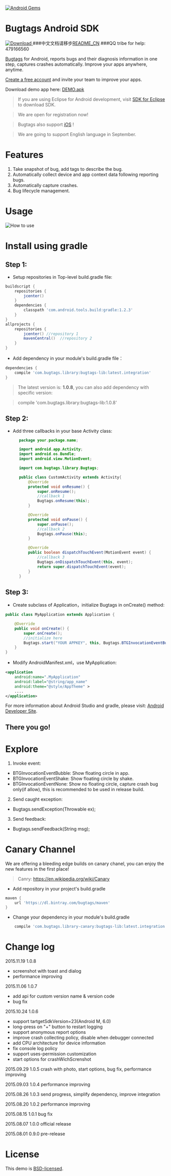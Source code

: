 [![Android Gems](http://www.android-gems.com/badge/bugtags/Bugtags-Android.svg?branch=master)](http://www.android-gems.com/lib/bugtags/Bugtags-Android)

Bugtags Android SDK
===================
[ ![Download](https://api.bintray.com/packages/bugtags/maven/bugtags-lib/images/download.svg) ](https://bintray.com/bugtags/maven/bugtags-lib/_latestVersion)
###中文文档请移步[README_CN](README_CN.md)
###QQ tribe for help: 479166560

[Bugtags] for Android, reports bugs and their diagnosis information in one step, captures crashes automatically. Improve your apps anywhere, anytime.

[Create a free account](http://bugtags.com/) and invite your team to improve your apps.

Download demo app here: [DEMO.apk](screenshot/demo.apk)

> If you are using Eclipse for Android development, visit [SDK for Eclipse] to download SDK.

> We are open for registration now!

> Bugtags also support [iOS](https://github.com/bugtags/Bugtags-iOS) !


> We are going to support English language in September.

# Features
1. Take snapshot of bug, add tags to describe the bug.
2. Automatically collect device and app context data following reporting bugs.
3. Automatically capture crashes.
4. Bug lifecycle management.

# Usage
![How to use](screenshot/usage.gif)

# Install using gradle

## Step 1:
* Setup repositories in Top-level build.gradle file:

```gradle
buildscript {
    repositories {
        jcenter()
    }
    dependencies {
        classpath 'com.android.tools.build:gradle:1.2.3'
    }
}
allprojects {
    repositories {
        jcenter() //repository 1
        mavenCentral()  //repository 2
    }
}
```
* Add dependency in your module's build.gradle file：

```gradle
dependencies {
    compile 'com.bugtags.library:bugtags-lib:latest.integration'
}
```
> The latest version is: **1.0.8**, you can also add dependency with specific version:

> compile 'com.bugtags.library:bugtags-lib:1.0.8'


## Step 2:
* Add three callbacks in your base Activity class:
```java
      package your.package.name;

      import android.app.Activity;
      import android.os.Bundle;
      import android.view.MotionEvent;

      import com.bugtags.library.Bugtags;

      public class CustomActivity extends Activity{
          @Override
          protected void onResume() {
              super.onResume();
              //callback 1
              Bugtags.onResume(this);
          }

          @Override
          protected void onPause() {
              super.onPause();
              //callback 2
              Bugtags.onPause(this);
          }

          @Override
          public boolean dispatchTouchEvent(MotionEvent event) {
              //callback 3
              Bugtags.onDispatchTouchEvent(this, event);
              return super.dispatchTouchEvent(event);
          }
      }
```

## Step 3:
* Create subclass of Application，initialize Bugtags in onCreate() method:
```java
public class MyApplication extends Application {

    @Override
    public void onCreate() {
        super.onCreate();
        //initialize here
        Bugtags.start("YOUR APPKEY", this, Bugtags.BTGInvocationEventBubble);
    }
}
```
* Modify AndroidManifest.xml，use MyApplication:
```xml
<application
    android:name=".MyApplication"
    android:label="@string/app_name"
    android:theme="@style/AppTheme" >
    ....
</application>
```

  For more information about Android Studio and gradle, please visit: [Android Developer Site].

## There you go!

# Explore
1. Invoke event:
  * BTGInvocationEventBubble: Show floating circle in app.
  * BTGInvocationEventShake: Show floating circle by shake.
  * BTGInvocationEventNone: Show no floating circle, capture crash bug only(if allow), this is recommended to be used in release build.
2. Send caught exception:
  * Bugtags.sendException(Throwable ex);
3. Send feedback:
  * Bugtags.sendFeedback(String msg);

# Canary Channel
We are offering a bleeding edge builds on canary chanel, you can enjoy the new features in the first place!

> Canry: https://en.wikipedia.org/wiki/Canary

* Add repository in your project's build.gradle
```gradle
maven {
    url 'https://dl.bintray.com/bugtags/maven'
}
```
* Change your dependency in your module's build.gradle
```gradle
    compile 'com.bugtags.library-canary:bugtags-lib:latest.integration'
```

# Change log
2015.11.19    1.0.8
- screenshot with toast and dialog
- performance improving

2015.11.06    1.0.7
- add api for custom version name & version code
- bug fix

2015.10.24    1.0.6
- support tartgetSdkVersion=23(Android M, 6.0)
- long-press on "+" button to restart logging
- support anonymous report options
- improve crash collecting policy, disable when debugger connected
- add CPU architecture for device information
- fix console log policy
- support uses-permission customization
- start options for crashWichScrenshot

2015.09.29    1.0.5    crash with photo, start options, bug fix, performance improving

2015.09.03    1.0.4    performance improving

2015.08.26    1.0.3    send progress, simplify dependency, improve integration

2015.08.20    1.0.2    performance improving

2015.08.15    1.0.1    bug fix

2015.08.07    1.0.0    official release

2015.08.01    0.9.0    pre-release

# License
This demo is [BSD-licensed](LICENSE).

[SDK for Eclipse]:https://github.com/bugtags/Bugtags-Android-Eclipse
[Bugtags]:http://bugtags.com
[Android Developer Site]:http://developer.android.com/tools/studio/index.html
